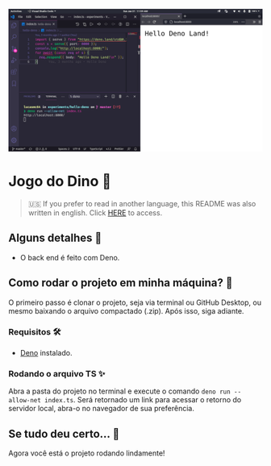 ![Jogo do Dino](readme-images/hello-deno.png)

# Jogo do Dino :sauropod:

> :us: If you prefer to read in another language, this README was also written in english. Click [HERE](/README.md) to access.

## Alguns detalhes :scroll:

* O back end é feito com Deno.

## Como rodar o projeto em minha máquina? :thinking:

O primeiro passo é clonar o projeto, seja via terminal ou GitHub Desktop, ou mesmo baixando o arquivo compactado (.zip). Após isso, siga  adiante.

### Requisitos :hammer_and_wrench:

* [Deno](https://deno.land/) instalado.

### Rodando o arquivo TS :sparkles:

Abra a pasta do projeto no terminal e execute o comando `deno run --allow-net index.ts`. Será retornado um link para acessar o retorno do servidor local, abra-o no navegador de sua preferência.

## Se tudo deu certo... :tada:

Agora você está o projeto rodando lindamente!
